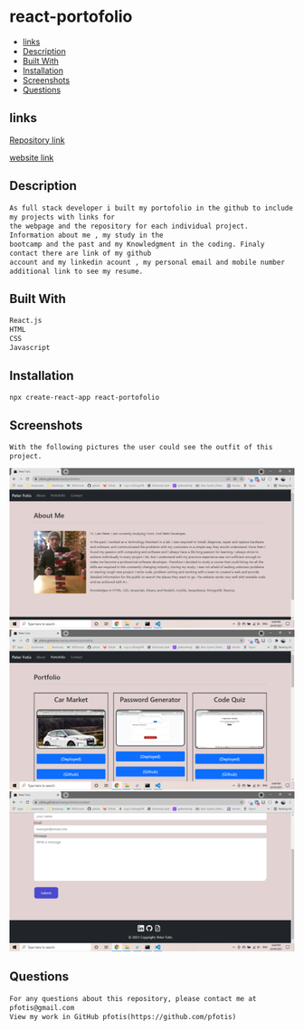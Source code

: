 # react-portofolio

* [links](#links)
* [Description](#description)
* [Built With](#builtwith)
* [Installation](#installation)
* [Screenshots](#screenshots)
* [Questions](#questions)


## links

[Repository link](https://github.com/pfotis/reactportofolio)

[website link](https://pfotis.github.io/reactportofolio/)

## Description

    As full stack developer i built my portofolio in the github to include my projects with links for
    the webpage and the repository for each individual project. Information about me , my study in the 
    bootcamp and the past and my Knowledgment in the coding. Finaly contact there are link of my github 
    account and my linkedin acount , my personal email and mobile number additional link to see my resume.

## Built With

    React.js
    HTML
    CSS
    Javascript

## Installation

    npx create-react-app react-portofolio
 

## Screenshots

    With the following pictures the user could see the outfit of this project.

<img src="./public/assets/images/readme/about.png" alt="about">


<img src="./public/assets/images/readme/portofolio.png" alt="portofolio">


<img src="./public/assets/images/readme/contact.png" alt="contact">


## Questions

    For any questions about this repository, please contact me at pfotis@gmail.com
    View my work in GitHub pfotis(https://github.com/pfotis)